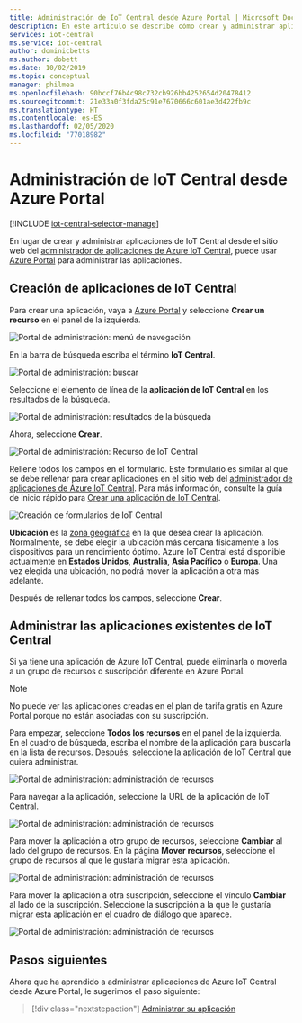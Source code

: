 ```yaml
---
title: Administración de IoT Central desde Azure Portal | Microsoft Docs
description: En este artículo se describe cómo crear y administrar aplicaciones de IoT Central desde el Azure Portal.
services: iot-central
ms.service: iot-central
author: dominicbetts
ms.author: dobett
ms.date: 10/02/2019
ms.topic: conceptual
manager: philmea
ms.openlocfilehash: 90bccf76b4c98c732cb926bb4252654d20478412
ms.sourcegitcommit: 21e33a0f3fda25c91e7670666c601ae3d422fb9c
ms.translationtype: HT
ms.contentlocale: es-ES
ms.lasthandoff: 02/05/2020
ms.locfileid: "77018982"
---
```

# <a name="manage-iot-central-from-the-azure-portal"></a>Administración de IoT Central desde Azure Portal

[!INCLUDE [iot-central-selector-manage](../../../includes/iot-central-selector-manage.md)]

En lugar de crear y administrar aplicaciones de IoT Central desde el sitio web del [administrador de aplicaciones de Azure IoT Central](https://aka.ms/iotcentral), puede usar [Azure Portal](https://portal.azure.com) para administrar las aplicaciones.

## <a name="create-iot-central-applications"></a>Creación de aplicaciones de IoT Central

Para crear una aplicación, vaya a [Azure Portal](https://ms.portal.azure.com) y seleccione **Crear un recurso** en el panel de la izquierda.

![Portal de administración: menú de navegación](media/howto-manage-iot-central-from-portal/image0.png)

En la barra de búsqueda escriba el término **IoT Central**.

![Portal de administración: buscar](media/howto-manage-iot-central-from-portal/image0a1.png)

Seleccione el elemento de línea de la **aplicación de IoT Central** en los resultados de la búsqueda.

![Portal de administración: resultados de la búsqueda](media/howto-manage-iot-central-from-portal/image0b1.png)

Ahora, seleccione **Crear**.

![Portal de administración: Recurso de IoT Central](media/howto-manage-iot-central-from-portal/image0c1.png)

Rellene todos los campos en el formulario. Este formulario es similar al que se debe rellenar para crear aplicaciones en el sitio web del [administrador de aplicaciones de Azure IoT Central](https://aka.ms/iotcentral). Para más información, consulte la guía de inicio rápido para [Crear una aplicación de IoT Central](quick-deploy-iot-central.md).

![Creación de formularios de IoT Central](media/howto-manage-iot-central-from-portal/image6a.png)

**Ubicación** es la [zona geográfica](https://azure.microsoft.com/global-infrastructure/geographies/) en la que desea crear la aplicación. Normalmente, se debe elegir la ubicación más cercana físicamente a los dispositivos para un rendimiento óptimo. Azure IoT Central está disponible actualmente en **Estados Unidos**, **Australia**, **Asia Pacífico** o **Europa**.  Una vez elegida una ubicación, no podrá mover la aplicación a otra más adelante.


Después de rellenar todos los campos, seleccione **Crear**.

## <a name="manage-existing-iot-central-applications"></a>Administrar las aplicaciones existentes de IoT Central

Si ya tiene una aplicación de Azure IoT Central, puede eliminarla o moverla a un grupo de recursos o suscripción diferente en Azure Portal.

> [!NOTE]
> No puede ver las aplicaciones creadas en el plan de tarifa gratis en Azure Portal porque no están asociadas con su suscripción.

Para empezar, seleccione **Todos los recursos** en el panel de la izquierda. En el cuadro de búsqueda, escriba el nombre de la aplicación para buscarla en la lista de recursos. Después, seleccione la aplicación de IoT Central que quiera administrar.

![Portal de administración: administración de recursos](media/howto-manage-iot-central-from-portal/image2a.png)

Para navegar a la aplicación, seleccione la URL de la aplicación de IoT Central.

![Portal de administración: administración de recursos](media/howto-manage-iot-central-from-portal/image3.png)

Para mover la aplicación a otro grupo de recursos, seleccione **Cambiar** al lado del grupo de recursos. En la página **Mover recursos**, seleccione el grupo de recursos al que le gustaría migrar esta aplicación.

![Portal de administración: administración de recursos](media/howto-manage-iot-central-from-portal/image4a.png)

Para mover la aplicación a otra suscripción, seleccione el vínculo **Cambiar** al lado de la suscripción. Seleccione la suscripción a la que le gustaría migrar esta aplicación en el cuadro de diálogo que aparece.

![Portal de administración: administración de recursos](media/howto-manage-iot-central-from-portal/image5a.png)

## <a name="next-steps"></a>Pasos siguientes

Ahora que ha aprendido a administrar aplicaciones de Azure IoT Central desde Azure Portal, le sugerimos el paso siguiente:

> [!div class="nextstepaction"]
> [Administrar su aplicación](howto-administer.md)